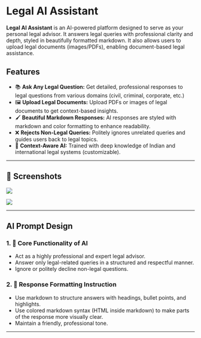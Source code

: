 #  Legal AI Assistant

**Legal AI Assistant** is an AI-powered platform designed to serve as your personal legal advisor. It answers legal queries with professional clarity and depth, styled in beautifully formatted markdown. It also allows users to upload legal documents (images/PDFs), enabling document-based legal assistance.

##  Features

- 📚 **Ask Any Legal Question:** Get detailed, professional responses to legal questions from various domains (civil, criminal, corporate, etc.)
- 🖼️ **Upload Legal Documents:** Upload PDFs or images of legal documents to get context-based insights.
- 🖌️ **Beautiful Markdown Responses:** AI responses are styled with markdown and color formatting to enhance readability.
- ❌ **Rejects Non-Legal Queries:** Politely ignores unrelated queries and guides users back to legal topics.
- 🧠 **Context-Aware AI:** Trained with deep knowledge of Indian and international legal systems (customizable).

---
## 📸 Screenshots

![](./my-ai-app/app/public//image1.png)

![](./my-ai-app/app/public//image2.png)

---

## AI Prompt Design

### 1. 🧩 Core Functionality of AI

- Act as a highly professional and expert legal advisor.
- Answer only legal-related queries in a structured and respectful manner.
- Ignore or politely decline non-legal questions.

### 2. 🎨 Response Formatting Instruction

- Use markdown to structure answers with headings, bullet points, and highlights.
- Use colored markdown syntax (HTML inside markdown) to make parts of the response more visually clear.
- Maintain a friendly, professional tone.

---
